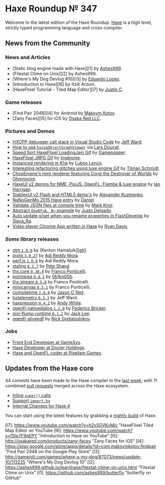 [_template]: ../templates/roundup.html
[date]: / "2015-12-01 13:42:00"
[modified]: / "2015-12-01 15:30:00"
[published]: / "2015-12-01 15:30:00"
[“”]: a ""
# Haxe Roundup № 347

Welcome to the latest edition of the Haxe Roundup. [Haxe]
is a high level, strictly typed programming language and cross-compiler.
	
## News from the Community

### News and Articles

- [Static blog engine made with Haxe][l1] by [Ashes999][tw1].
- [Filestat Ctime on Unix][l2] by Ashes999.
- [Where's My Dog Devlog #10][l3] by [Eduardo Lopes][tw2].
- [Introduction to Haxe][l6] by Itzik Arzoni.
- [HaxeFlixel Tutorial - Tiled Map Editor][l7] by [Justin C][tw5].

### Game releases

- [Find Pair 2048][l4] for Android by [Maksym Kotov][tw3].
- [Zany Faces][l5] for iOS by [Osaka Red LLC][tw4].

### Pictures and Demos

- [HXCPP debugger call stack in Visual Studio Code][l10] by [Jeff Ward][tw8].
- [How to use `hxcppObjectGraphViewer`][l11] via [Lars Doucet][tw9].
- [Speed Sort HaxeFlixel LoadingJam Gif][l8] by [Gamepopper][tw6].
- [HaxeFlixel JRPG Gif][l9] by [Ingénoire][tw7].
- [Instanced rendering in Kha][l12] by [Lubos Lenco][tw10].
- [Interesting refactoring glitches using luxe engine Gif][l13] by [Tilman Schmidt][tw11].
- [ChopEngine's mint renderer featuring Corgi the Destroyer of Worlds][l15] by [Ohmnivore][tw13].
- [HaxeUI v2 demos for NME, PixiJS, OpenFL, Flambe & luxe engine][l14] by [Ian Harrigan][tw12].
- [StablexUI v2 Flash and HTML5 demo's][l16] by [Alexander Kuzmenko][tw14].
- [NaNoGenMo 2015 Haxe entry][l17] by [Daniel][tw15].
- [Validate JSON files at compile time][l18] by [Mark Knol][tw16].
- [Abstract `OneOf<A, B>` example][l19] by [Justo Delgado][tw17].
- [Auto update g/set when you rename properties in FlashDevelop][l20] by [Slava_Ra][tw18].
- [Video player Chrome App written in Haxe][l21] by [Ryan Davis][tw19].

### _Some_ library releases

- [glm `1.0.0`][l22] by [Kenton Hamaluik][[gh1].
- [pixijs `3.0.27`][l23] by [Adi Reddy Mora][tw20].
- [perf.js `1.0.6`][l24] by Adi Reddy Mora.
- [staling `0.3.7`][l25] by [Pete Shand][gh2].
- [thx.core `0.38.0`][l26] by [Franco Ponticelli][tw21].
- [pointwise `0.8.1`][l27] by [0b1kn00b][gh3].
- [thx.stream `0.5.0`][l28] by Franco Ponticelli.
- [minicanvas `0.5.1`][l29] by Franco Ponticelli.
- [compiletime `2.6.0`][l30] by [Jason O`Neil][tw22].
- [hxtelemetry `0.3.3`][l31] by Jeff Ward.
- [haxpression `0.4.2`][l32] by [Andy White][gh4].
- [openfl-nativedialog `1.2.0`][l33] by [Federico Bricker][tw23].
- [pixi-flump-runtime `0.1.2`][l34] by [Jack Lee][gh5].
- [openfl-alivepdf][l35] by [Nick Grebenshikov][tw24].

### Jobs

- [Front End Developer at GameSys][l36].
- [Haxe Developer at Docler Holdings][l37].
- [Haxe and OpenFL coder at Pixeljam Games][l38].

## Updates from the Haxe core

44 commits have been made to the Haxe compiler in the [last week], with 
11 combined [pull requests][l30] merged across the Haxe ecosystem.

- [Inline `super()` calls](https://github.com/HaxeFoundation/haxe/commit/46518add39ea846098b7c3e0f68e4cd75d9a6d56)
- [Support `import.hx`](https://github.com/HaxeFoundation/haxe/commit/465f83595119bbe8bd8c9452e647ff02140270fa)
- [Internal Changes for Haxe 4](https://github.com/HaxeFoundation/haxe/issues/4684)

You can start using the latest features by grabbing a [nightly build] of Haxe.

[Haxe]: http://haxe.org/?utm_source=haxe.io "Haxe.org"
[nightly build]: http://build.haxe.org "Nightly Haxe Build"
[last week]: https://github.com/HaxeFoundation/haxe/compare/development@%7B2015-11-30%7D...development@%7B2015-12-07%7D "Haxe Compiler commits from the last week"
[pull requests]: https://github.com/issues?utf8=%E2%9C%93&q=is%3Apr+org%3Ahaxefoundation+org%3Aopenfl+org%3Asnowkit+org%3AKTXSoftware+org%3Ahaxeflixel+org%3Ahaxepunk+org%3Ahttps%3A%2F%2Fgithub.com%2Fnmehost+is%3Amerged+merged%3A2015-11-30..2015-12-07+ "Pull requests merged across the Haxe ecosystem"
	
[gh5]: https://github.com/jackwlee01 "@jackwlee01"
[gh4]: https://github.com/andywhite37 "@andywhite37"
[gh3]: https://github.com/0b1kn00b "@0b1kn00b"
[gh2]: https://github.com/peteshand "@peteshand"
[gh1]: https://github.com/FuzzyWuzzie "@FuzzyWuzzie"
	
[tw24]: https://twitter.com/grebenshikov_n "@grebenshikov_n"
[tw23]: https://twitter.com/fbricker "@fbricker"
[tw22]: https://twitter.com/jasonaoneil "@jasonaoneil"
[tw21]: https://twitter.com/fponticelli "@fponticelli"
[tw20]: https://twitter.com/adireddy "@adireddy"
[tw19]: https://twitter.com/ProgrammerRyan "@ProgrammerRyan"
[tw18]: https://twitter.com/Slava_Ra "@Slava_Ra"
[tw17]: https://twitter.com/jdbaudi "@jdbaudi"
[tw16]: https://twitter.com/mknol "@mknol"
[tw15]: https://twitter.com/5Mixer "@5Mixer"
[tw14]: https://twitter.com/RealyUniqueName "@RealyUniqueName"
[tw13]: https://twitter.com/4_AM_Games "4_AM_Games"
[tw12]: https://twitter.com/IanHarrigan1982 "@IanHarrigan1982"
[tw11]: https://twitter.com/keymaster_ "@keymaster_"
[tw10]: https://twitter.com/luboslenco "@luboslenco"
[tw9]: https://twitter.com/larsiusprime "@larsiusprime"
[tw8]: https://twitter.com/Jeff__Ward "@Jeff__Ward"
[tw7]: https://twitter.com/ingenoire "@ingenoire"
[tw6]: https://twitter.com/gamepopper "@gamepopper"
[tw5]: https://twitter.com/JuiceBoos "@JuiceBoos"
[tw4]: https://twitter.com/osakared "@osakared"
[tw3]: https://twitter.com/firstdev "@firstdev"
[tw2]: https://twitter.com/EdoardoLopes "@EdoardoLopes"
[tw1]: https://twitter.com/ashes999 "@ashes999"
	
[l38]: https://twitter.com/pixeljamgames/status/672815952594096130 "Haxe and OpenFL coder needed at Pixejam Games"
[l37]: https://careers.stackoverflow.com/jobs/103872/haxe-developer-docler-holding-luxembourg "Docler Holding Luxembourg"
[l36]: https://app.jobvite.com/Jobvite/jobvite.aspx?b=nT1brtwu "GameSys Front End Developer"
[l35]: https://github.com/ngrebenshikov/openfl-alivepdf "openfl-alivepdf on GitHub"
[l34]: http://lib.haxe.org/p/pixi-flump-runtime "pixi-flump-runtime on HaxeLib"
[l33]: http://lib.haxe.org/p/openfl-nativedialog "openfl-nativedialog on HaxeLib"
[l32]: http://lib.haxe.org/p/haxpression "haxpression on HaxeLib"
[l31]: http://lib.haxe.org/p/hxtelemetry "hxtelemetry on HaxeLib"
[l30]: http://lib.haxe.org/p/compiletime "compiletime on HaxeLib"
[l29]: http://lib.haxe.org/p/minicanvas "minicanvas on HaxeLib"
[l28]: http://lib.haxe.org/p/thx.stream "thx.stream on HaxeLib"
[l27]: http://lib.haxe.org/p/pointwise "pointwise on HaxeLib"
[l26]: http://lib.haxe.org/p/thx.core "thx.core on HaxeLib"
[l25]: http://lib.haxe.org/p/starling "starling on HaxeLib"
[l24]: http://lib.haxe.org/p/perf.js "perf.js on HaxeLib"
[l23]: http://lib.haxe.org/p/pixijs "pixijs on HaxeLib"
[l22]: http://lib.haxe.org/p/glm "glm on HaxeLib"
[l21]: https://twitter.com/ProgrammerRyan/status/671763244470677505 "Video player Chrome App"
[l20]: https://twitter.com/Slava_Ra/status/672490701725282304 "Auto renaming properties in FlashDevelop"
[l19]: https://twitter.com/jdbaudi/status/671833188612898817 "Abstract OneOf<A, B>"
[l18]: https://twitter.com/mknol/status/673123413117022208 "Validate JSON files at compile time"
[l17]: https://twitter.com/5Mixer/status/671636511327055872 "NaNoGenMo 2015 Entry"
[l16]: https://twitter.com/RealyUniqueName/status/671378932667674626 "StablexUI v2 Flash and HTML5 demos"
[l15]: https://twitter.com/4_AM_Games/status/672210932861390848 "ChopEngine and Corgi the Destroyer of Worlds"
[l14]: https://twitter.com/IanHarrigan1982/status/672793138667343872 "New HaxeUI v2 Demo's"
[l13]: https://twitter.com/keymaster_/status/672772732778643457 "Interesting refactoring glitches"
[l12]: https://twitter.com/luboslenco/status/673600665520881664 "Instanced rendering in Kha"
[l11]: https://twitter.com/larsiusprime/status/672461216237809664 "How to use hxcppObjectGraphViewer"
[l10]: https://twitter.com/Jeff__Ward/status/672967493590233089 "HXCPP debugger call stack in Visual Studio Code"
[l9]: https://twitter.com/ingenoire/status/673168549406486529 "HaxeFlixel JRPG"
[l8]: https://twitter.com/gamepopper/status/673267390466142208 "Speed Sort Loading"
[l7]: https://www.youtube.com/watch?v=h2x5GVKvMjc "HaxeFlixel Tiled Map Editor on YouTube
[l6]: https://www.youtube.com/watch?v=fSlp7F9qEPY "Introduction to Haxe on YouTube"
[l5]: http://osakared.com/products/zany-faces "Zany Faces for iOS"
[l4]: https://play.google.com/store/apps/details?id=com.maksymkotov.findpair "Find Pair 2048 on the Google Play Store"
[l3]: http://gamejolt.com/games/where-s-my-dog/87073/news/update-10/113225 "Where's My Dog Devlog 10"
[l2]: https://ashes999.github.io/learnhaxe/filestat-ctime-on-unix.html "Filestat Ctime on Unix"
[l1]: https://github.com/ashes999/butterfly "butterfly on GitHub"